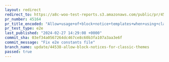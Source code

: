 ```yaml
---
layout: redirect
redirect_to: https://a8c-woo-test-reports.s3.amazonaws.com/public/pr/45164/e2e/index.html
pr_number: 45164
pr_title_encoded: "Allow+usage+of+block+notice+templates+when+using+classic+themes"
pr_test_type: e2e
last_published: "2024-02-27 14:29:08 +0000"
commit_sha: 03ef34a0567264dc467ce8c60b3fa107a3aa3e6f
commit_message: "Fix e2e constants file"
branch_name: update/44538-allow-block-notices-for-classic-themes
passed: true
---
```


